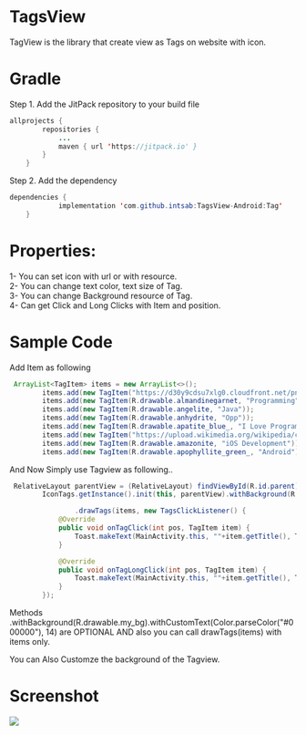 # TagsView
TagView is the library that create view as Tags on website with icon.

# Gradle
Step 1. Add the JitPack repository to your build file
```java
allprojects {
		repositories {
			...
			maven { url 'https://jitpack.io' }
		}
	}
 ```
 Step 2. Add the dependency
```java
dependencies {
	        implementation 'com.github.intsab:TagsView-Android:Tag'
	}
```
# Properties:
1- You can set icon with url or with resource. <br>
2- You can change text color, text size of Tag. <br>
3- You can change Background resource of Tag. <br>
4- Can get Click and Long Clicks with Item and position. <br>

# Sample Code
Add Item as following
```java
 ArrayList<TagItem> items = new ArrayList<>();
        items.add(new TagItem("https://d30y9cdsu7xlg0.cloudfront.net/png/25961-200.png", "Apple"));
        items.add(new TagItem(R.drawable.almandinegarnet, "Programming"));
        items.add(new TagItem(R.drawable.angelite, "Java"));
        items.add(new TagItem(R.drawable.anhydrite, "Opp"));
        items.add(new TagItem(R.drawable.apatite_blue_, "I Love Programming"));
        items.add(new TagItem("https://upload.wikimedia.org/wikipedia/commons/thumb/5/5b/C_plus_plus.svg/2000px-C_plus_plus.svg.png", "C++"));
        items.add(new TagItem(R.drawable.amazonite, "iOS Development"));
        items.add(new TagItem(R.drawable.apophyllite_green_, "Android"));
```
And Now Simply use Tagview as following..

```java
 RelativeLayout parentView = (RelativeLayout) findViewById(R.id.parent);
        IconTags.getInstance().init(this, parentView).withBackground(R.drawable.my_bg).withCustomText(Color.parseColor("#000000"), 14)

                .drawTags(items, new TagsClickListener() {
            @Override
            public void onTagClick(int pos, TagItem item) {
                Toast.makeText(MainActivity.this, ""+item.getTitle(), Toast.LENGTH_SHORT).show();
            }

            @Override
            public void onTagLongClick(int pos, TagItem item) {
                Toast.makeText(MainActivity.this, ""+item.getTitle(), Toast.LENGTH_SHORT).show();
            }
        });
 ```

Methods .withBackground(R.drawable.my_bg).withCustomText(Color.parseColor("#000000"), 14) are OPTIONAL AND also you can call drawTags(items) with items only. 

You can Also Customze the background of the Tagview.
        
# Screenshot
<img src="https://github.com/intsab/TagsView-Android/blob/master/Screenshot_20180124-142156.png">
